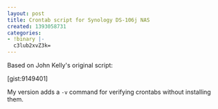 ```yaml
---
layout: post
title: Crontab script for Synology DS-106j NAS
created: 1393058731
categories:
- !binary |-
  c3lub2xvZ3k=
---
```

Based on John Kelly's original script:

[gist:9149401]

My version adds a `-v` command for verifying crontabs without installing them.


